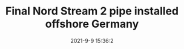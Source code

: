 ---
"title": "Final Nord Stream 2 pipe installed offshore Germany"
"date": "2021-9-9 15:36:2"
"feed_name": "OFFSHOREMAG"
"feed_website": "https://www.offshore-mag.com/"
"feed_rss": "https://www.offshore-mag.com/__rss/website-scheduled-content.xml?input=%7B%22sectionAlias%22%3A%22home%22%7D"
"link": "https://www.offshore-mag.com/pipelines/article/14210038/final-nord-stream-2-pipe-installed-offshore-germany"
"file": "_posts/2021-9-9-15-36-2_OFFSHOREMAG_b87a9026d99887721a82c484bb73f96f93f6ac21.md"
"accident": "0"
"drilling": "0"
"dead": "0"
"injured": "0"
---